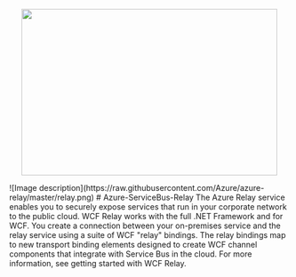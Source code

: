 <p align="center">
  <img width="460" height="300" src="http://www.fillmurray.com/460/300">
</p>
![Image description](https://raw.githubusercontent.com/Azure/azure-relay/master/relay.png)
# Azure-ServiceBus-Relay
The Azure Relay service enables you to securely expose services that run in your corporate network to the public cloud.
WCF Relay works with the full .NET Framework and for WCF. You create a connection between your on-premises service and 
the relay service using a suite of WCF "relay" bindings. The relay bindings map to new transport binding elements designed to
create WCF channel components that integrate with Service Bus in the cloud. For more information, see getting started with WCF Relay.

